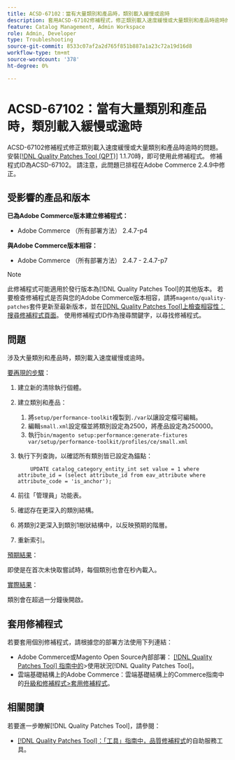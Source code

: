 ```yaml
---
title: ACSD-67102：當有大量類別和產品時，類別載入緩慢或逾時
description: 套用ACSD-67102修補程式，修正類別載入速度緩慢或大量類別和產品時逾時的Adobe Commerce問題。
feature: Catalog Management, Admin Workspace
role: Admin, Developer
type: Troubleshooting
source-git-commit: 8533c07af2a2d765f851b887a1a23c72a19d16d8
workflow-type: tm+mt
source-wordcount: '378'
ht-degree: 0%

---
```



# ACSD-67102：當有大量類別和產品時，類別載入緩慢或逾時

ACSD-67102修補程式修正類別載入速度緩慢或大量類別和產品時逾時的問題。 安裝[[!DNL Quality Patches Tool (QPT)]](/help/tools/quality-patches-tool/quality-patches-tool-to-self-serve-quality-patches.md) 1.1.70時，即可使用此修補程式。 修補程式ID為ACSD-67102。 請注意，此問題已排程在Adobe Commerce 2.4.9中修正。

## 受影響的產品和版本

**已為Adobe Commerce版本建立修補程式：**

* Adobe Commerce （所有部署方法） 2.4.7-p4

**與Adobe Commerce版本相容：**

* Adobe Commerce （所有部署方法） 2.4.7 - 2.4.7-p7

>[!NOTE]
>
>此修補程式可能適用於發行版本為[!DNL Quality Patches Tool]的其他版本。 若要檢查修補程式是否與您的Adobe Commerce版本相容，請將`magento/quality-patches`套件更新至最新版本，並在[[!DNL Quality Patches Tool]上檢查相容性：搜尋修補程式頁面](https://experienceleague.adobe.com/tools/commerce-quality-patches/index.html)。 使用修補程式ID作為搜尋關鍵字，以尋找修補程式。

## 問題

涉及大量類別和產品時，類別載入速度緩慢或逾時。

<u>要再現的步驟</u>：

1. 建立新的清除執行個體。
1. 建立類別和產品：
   1. 將`setup/performance-toolkit`複製到`./var`以讓設定檔可編輯。
   1. 編輯`small.xml`設定檔並將類別設定為2500，將產品設定為250000。
   1. 執行`bin/magento setup:performance:generate-fixtures var/setup/performance-toolkit/profiles/ce/small.xml`
1. 執行下列查詢，以確認所有類別皆已設定為錨點：

   ```
       UPDATE catalog_category_entity_int set value = 1 where attribute_id = (select attribute_id from eav_attribute where attribute_code = 'is_anchor'); 
   ```

1. 前往「管理員」功能表。
1. 確認存在更深入的類別結構。
1. 將類別2更深入到類別1樹狀結構中，以反映預期的階層。
1. 重新索引。

<u>預期結果</u>：

即使是在首次未快取嘗試時，每個類別也會在秒內載入。

<u>實際結果</u>：

類別會在超過一分鐘後開啟。

## 套用修補程式

若要套用個別修補程式，請根據您的部署方法使用下列連結：

* Adobe Commerce或Magento Open Source內部部署： [[!DNL Quality Patches Tool] 指南中的](/help/tools/quality-patches-tool/usage.md)>使用狀況[!DNL Quality Patches Tool]。
* 雲端基礎結構上的Adobe Commerce：雲端基礎結構上的Commerce指南中的[升級和修補程式>套用修補程式](https://experienceleague.adobe.com/docs/commerce-cloud-service/user-guide/develop/upgrade/apply-patches.html)。

## 相關閱讀

若要進一步瞭解[!DNL Quality Patches Tool]，請參閱：

* [[!DNL Quality Patches Tool]：「工具」指南中，品質修補程式](/help/tools/quality-patches-tool/quality-patches-tool-to-self-serve-quality-patches.md)的自助服務工具。
